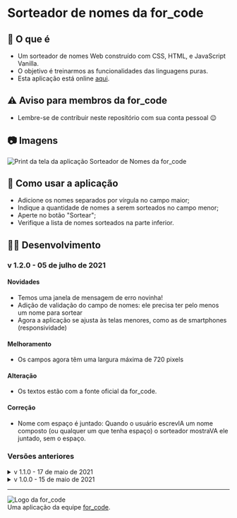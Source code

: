 # Sorteador de nomes da for_code

## 🤔 O que é
- Um sorteador de nomes Web construído com CSS, HTML, e JavaScript Vanilla.
- O objetivo é treinarmos as funcionalidades das linguagens puras.
- Esta aplicação está online [aqui](https://forcodeufrj.github.io/sorteador_de_nomes/index.html).

## ⚠ Aviso para membros da for_code
- Lembre-se de contribuir neste repositório com sua conta pessoal 😉

## 📷 Imagens
![Print da tela da aplicação Sorteador de Nomes da for_code](https://i.imgur.com/QsHzf3o.png)

## 🔨 Como usar a aplicação
- Adicione os nomes separados por vírgula no campo maior;
- Indique a quantidade de nomes a serem sorteados no campo menor;
- Aperte no botão "Sortear";
- Verifique a lista de nomes sorteados na parte inferior.

## 👩‍💻 Desenvolvimento
### v 1.2.0 - 05 de julho de 2021
#### Novidades
- Temos uma janela de mensagem de erro novinha!
- Adição de validação do campo de nomes: ele precisa ter pelo menos um nome para sortear
- Agora a aplicação se ajusta às telas menores, como as de smartphones (responsividade)

#### Melhoramento
- Os campos agora têm uma largura máxima de 720 pixels

#### Alteração
- Os textos estão com a fonte oficial da for_code.

#### Correção
- Nome com espaço é juntado: Quando o usuário escrevIA um nome composto (ou qualquer um que tenha espaço) o sorteador mostraVA ele juntado, sem o espaço.

### Versões anteriores
<details>
  <!-- Seção gerada com markdowntohtml.com --->
  <summary>v 1.1.0 - 17 de maio de 2021</summary>
  <h4 id="novidades">Novidades</h4>
  <ul>
  <li>Uma GitHub Page com a aplicação rodando está disponível <a href="https://forcodeufrj.github.io/sorteador_de_nomes/index.html">aqui</a>.</li>
  <li>Adição de validação do campo de quantidade de nomes a serem sorteados:<ul>
  <li>Verifica se é número;</li>
  <li>Verifica se está entre 1 e a quantidade de nomes dados.</li>
  </ul>
  </li>
  <li>Adição de botões para variar valor no campo de quantidade.</li>
  <li>Adição de favicon.</li>
  <li>Adição de indicador de versão.</li>
  </ul>
  <h4 id="melhoramento">Melhoramento</h4>
  <ul>
  <li>Na presentação dos nomes sorteados o separador (vírgula) não apresentava um caractere de espaço à sua direita por padrão. Agora os nomes são apresentados separados por virgula-espaço.</li>
  </ul>
  <h4 id="altera-es">Alterações</h4>
  <ul>
  <li>O campo de quantidade agora é mais largo.</li>
  <li>Nome de usuário da for_code no GitHub foi atualizado de &quot;4c0d3&quot; para &quot;forcodeufrj&quot;.</li>
  </ul>
  <h4 id="corre-o">Correção</h4>
  <ul>
  <li>O botão &quot;sortear&quot; não apresenta mais um contorno preto e branco ao ser focado</li>
  </ul>
</details>

<details>
  <summary>v 1.0.0 - 15 de maio de 2021</summary>
  <ul>
    <li>Tenha a resposta aleatória de quantos nomes separados por vírgula quiser!</li>
  </ul> 
</details>

---

![Logo da for_code](https://imgur.com/CfDkyrD.png)
<br>
Uma aplicação da equipe [for_code](https://www.instagram.com/forcodeufrj/).